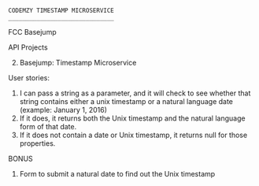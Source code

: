 
    CODEMZY TIMESTAMP MICROSERVICE 
    ______________________________

FCC Basejump 

API Projects

2. Basejump: Timestamp Microservice

User stories:
1) I can pass a string as a parameter, and it will check to see whether that string contains either a unix timestamp or a natural language date (example: January 1, 2016)
2) If it does, it returns both the Unix timestamp and the natural language form of that date.
3) If it does not contain a date or Unix timestamp, it returns null for those properties.

BONUS
1) Form to submit a natural date to find out the Unix timestamp
